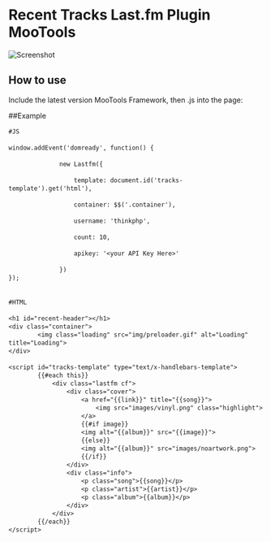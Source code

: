 Recent Tracks Last.fm Plugin MooTools
=====================================

![Screenshot](http://c2.staticflickr.com/2/1687/23981960244_16781b0216_z.jpg)

How to use
----------

Include the latest version MooTools Framework, then .js into the page:

   <script src="https://ajax.googleapis.com/ajax/libs/mootools/1.6.0/mootools.min.js"></script>       
   <script src="http://cdnjs.cloudflare.com/ajax/libs/handlebars.js/1.0.0-rc.3/handlebars.min.js"></script>
   <script src="js/last.fm.js"></script>
     
##Example


    #JS

    window.addEvent('domready', function() {

                  new Lastfm({        

                      template: document.id('tracks-template').get('html'),

                      container: $$('.container'),

                      username: 'thinkphp',

                      count: 10,

                      apikey: '<your API Key Here>'

                  })
    });


    #HTML

    <h1 id="recent-header"></h1>
    <div class="container">
            <img class="loading" src="img/preloader.gif" alt="Loading" title="Loading">
    </div>

    <script id="tracks-template" type="text/x-handlebars-template">
            {{#each this}}
                <div class="lastfm cf">
                    <div class="cover">
                        <a href="{{link}}" title="{{song}}">
                            <img src="images/vinyl.png" class="highlight">
                        </a>
                        {{#if image}}
                        <img alt="{{album}}" src="{{image}}">
                        {{else}}
                        <img alt="{{album}}" src="images/noartwork.png">
                        {{/if}}
                    </div>
                    <div class="info">
                        <p class="song">{{song}}</p>
                        <p class="artist">{{artist}}</p>
                        <p class="album">{{album}}</p>
                    </div>
                </div>
            {{/each}}
    </script>
